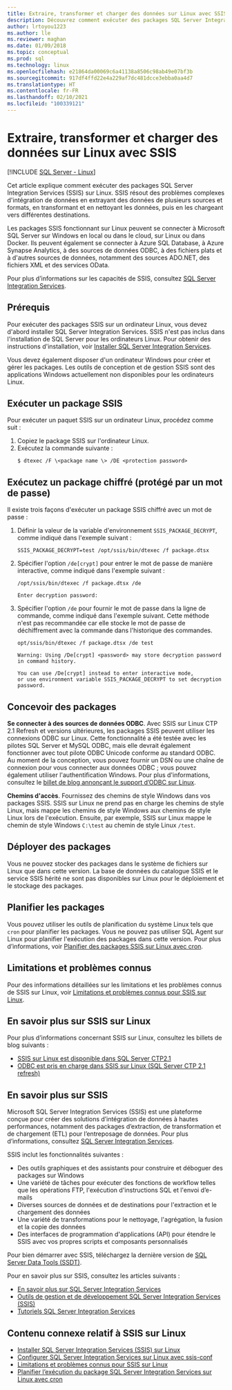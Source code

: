 ```yaml
---
title: Extraire, transformer et charger des données sur Linux avec SSIS
description: Découvrez comment exécuter des packages SQL Server Integration Services (SSIS) sur Linux. Découvrez également où trouver plus d’informations sur les fonctionnalités SSIS.
author: lrtoyou1223
ms.author: lle
ms.reviewer: maghan
ms.date: 01/09/2018
ms.topic: conceptual
ms.prod: sql
ms.technology: linux
ms.openlocfilehash: e21864da00069c6a41138a8506c98ab49e07bf3b
ms.sourcegitcommit: 917df4ffd22e4a229af7dc481dcce3ebba0aa4d7
ms.translationtype: HT
ms.contentlocale: fr-FR
ms.lasthandoff: 02/10/2021
ms.locfileid: "100339121"
---
```

# <a name="extract-transform-and-load-data-on-linux-with-ssis"></a>Extraire, transformer et charger des données sur Linux avec SSIS

[!INCLUDE [SQL Server - Linux](../includes/applies-to-version/sql-linux.md)]

Cet article explique comment exécuter des packages SQL Server Integration Services (SSIS) sur Linux. SSIS résout des problèmes complexes d'intégration de données en extrayant des données de plusieurs sources et formats, en transformant et en nettoyant les données, puis en les chargeant vers différentes destinations. 

Les packages SSIS fonctionnant sur Linux peuvent se connecter à Microsoft SQL Server sur Windows en local ou dans le cloud, sur Linux ou dans Docker. Ils peuvent également se connecter à Azure SQL Database, à Azure Synapse Analytics, à des sources de données ODBC, à des fichiers plats et à d'autres sources de données, notamment des sources ADO.NET, des fichiers XML et des services OData.

Pour plus d’informations sur les capacités de SSIS, consultez [SQL Server Integration Services](../integration-services/sql-server-integration-services.md).

## <a name="prerequisites"></a>Prérequis

Pour exécuter des packages SSIS sur un ordinateur Linux, vous devez d'abord installer SQL Server Integration Services. SSIS n'est pas inclus dans l'installation de SQL Server pour les ordinateurs Linux. Pour obtenir des instructions d'installation, voir [Installer SQL Server Integration Services](sql-server-linux-setup-ssis.md).

Vous devez également disposer d'un ordinateur Windows pour créer et gérer les packages. Les outils de conception et de gestion SSIS sont des applications Windows actuellement non disponibles pour les ordinateurs Linux. 

## <a name="run-an-ssis-package"></a>Exécuter un package SSIS

Pour exécuter un paquet SSIS sur un ordinateur Linux, procédez comme suit :

1.  Copiez le package SSIS sur l'ordinateur Linux.
2.  Exécutez la commande suivante :
    ```
    $ dtexec /F \<package name \> /DE <protection password>
    ```

## <a name="run-an-encrypted-password-protected-package"></a>Exécutez un package chiffré (protégé par un mot de passe)
Il existe trois façons d'exécuter un package SSIS chiffré avec un mot de passe :

1.  Définir la valeur de la variable d'environnement `SSIS_PACKAGE_DECRYPT`, comme indiqué dans l'exemple suivant :

    ```
    SSIS_PACKAGE_DECRYPT=test /opt/ssis/bin/dtexec /f package.dtsx
    ```

2.  Spécifier l'option `/de[crypt]` pour entrer le mot de passe de manière interactive, comme indiqué dans l'exemple suivant :

    ```
    /opt/ssis/bin/dtexec /f package.dtsx /de
    
    Enter decryption password:
    ```

3.  Spécifier l'option `/de` pour fournir le mot de passe dans la ligne de commande, comme indiqué dans l'exemple suivant. Cette méthode n'est pas recommandée car elle stocke le mot de passe de déchiffrement avec la commande dans l'historique des commandes.

    ```
    opt/ssis/bin/dtexec /f package.dtsx /de test
    
    Warning: Using /De[crypt] <password> may store decryption password in command history.
    
    You can use /De[crypt] instead to enter interactive mode,
    or use environment variable SSIS_PACKAGE_DECRYPT to set decryption password.
    ```

## <a name="design-packages"></a>Concevoir des packages

**Se connecter à des sources de données ODBC**. Avec SSIS sur Linux CTP 2.1 Refresh et versions ultérieures, les packages SSIS peuvent utiliser les connexions ODBC sur Linux. Cette fonctionnalité a été testée avec les pilotes SQL Server et MySQL ODBC, mais elle devrait également fonctionner avec tout pilote ODBC Unicode conforme au standard ODBC. Au moment de la conception, vous pouvez fournir un DSN ou une chaîne de connexion pour vous connecter aux données ODBC ; vous pouvez également utiliser l'authentification Windows. Pour plus d'informations, consultez le [billet de blog annonçant le support d’ODBC sur Linux](https://blogs.msdn.microsoft.com/ssis/2017/06/16/odbc-is-supported-in-ssis-on-linux-ssis-helsinki-ctp2-1-refresh/).

**Chemins d'accès**. Fournissez des chemins de style Windows dans vos packages SSIS. SSIS sur Linux ne prend pas en charge les chemins de style Linux, mais mappe les chemins de style Windows aux chemins de style Linux lors de l'exécution. Ensuite, par exemple, SSIS sur Linux mappe le chemin de style Windows `C:\test` au chemin de style Linux `/test`.

## <a name="deploy-packages"></a>Déployer des packages
Vous ne pouvez stocker des packages dans le système de fichiers sur Linux que dans cette version. La base de données du catalogue SSIS et le service SSIS hérité ne sont pas disponibles sur Linux pour le déploiement et le stockage des packages.

## <a name="schedule-packages"></a>Planifier les packages
Vous pouvez utiliser les outils de planification du système Linux tels que `cron` pour planifier les packages. Vous ne pouvez pas utiliser SQL Agent sur Linux pour planifier l'exécution des packages dans cette version. Pour plus d’informations, voir [Planifier des packages SSIS sur Linux avec cron](sql-server-linux-schedule-ssis-packages.md).

## <a name="limitations-and-known-issues"></a>Limitations et problèmes connus

Pour des informations détaillées sur les limitations et les problèmes connus de SSIS sur Linux, voir [Limitations et problèmes connus pour SSIS sur Linux](sql-server-linux-ssis-known-issues.md).

## <a name="more-info-about-ssis-on-linux"></a>En savoir plus sur SSIS sur Linux

Pour plus d’informations concernant SSIS sur Linux, consultez les billets de blog suivants :

-   [SSIS sur Linux est disponible dans SQL Server CTP2.1](https://blogs.msdn.microsoft.com/ssis/2017/05/17/ssis-helsinki-is-available-in-sql-server-vnext-ctp2-1/)
-   [ODBC est pris en charge dans SSIS sur Linux (SQL Server CTP 2.1 refresh)](https://blogs.msdn.microsoft.com/ssis/2017/06/16/odbc-is-supported-in-ssis-on-linux-ssis-helsinki-ctp2-1-refresh/)

## <a name="more-info-about-ssis"></a>En savoir plus sur SSIS

Microsoft SQL Server Integration Services (SSIS) est une plateforme conçue pour créer des solutions d’intégration de données à hautes performances, notamment des packages d’extraction, de transformation et de chargement (ETL) pour l’entreposage de données. Pour plus d’informations, consultez [SQL Server Integration Services](../integration-services/sql-server-integration-services.md).

SSIS inclut les fonctionnalités suivantes :
- Des outils graphiques et des assistants pour construire et déboguer des packages sur Windows
- Une variété de tâches pour exécuter des fonctions de workflow telles que les opérations FTP, l'exécution d'instructions SQL et l'envoi d’e-mails
- Diverses sources de données et de destinations pour l'extraction et le chargement des données
- Une variété de transformations pour le nettoyage, l'agrégation, la fusion et la copie des données
- Des interfaces de programmation d'applications (API) pour étendre le SSIS avec vos propres scripts et composants personnalisés

Pour bien démarrer avec SSIS, téléchargez la dernière version de [SQL Server Data Tools (SSDT)](../integration-services/ssis-how-to-create-an-etl-package.md).

Pour en savoir plus sur SSIS, consultez les articles suivants :
- [En savoir plus sur SQL Server Integration Services](../integration-services/sql-server-integration-services.md)
- [Outils de gestion et de développement SQL Server Integration Services (SSIS)](../integration-services/integration-services-ssis-development-and-management-tools.md)
- [Tutoriels SQL Server Integration Services](../integration-services/integration-services-tutorials.md)

## <a name="related-content-about-ssis-on-linux"></a>Contenu connexe relatif à SSIS sur Linux
-   [Installer SQL Server Integration Services (SSIS) sur Linux](sql-server-linux-setup-ssis.md)
-   [Configurer SQL Server Integration Services sur Linux avec ssis-conf](sql-server-linux-configure-ssis.md)
-   [Limitations et problèmes connus pour SSIS sur Linux](sql-server-linux-ssis-known-issues.md)
-   [Planifier l’exécution du package SQL Server Integration Services sur Linux avec cron](sql-server-linux-schedule-ssis-packages.md)